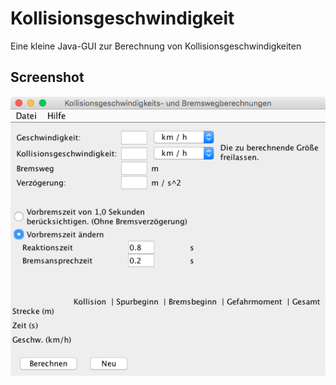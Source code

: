 # Kollisionsgeschwindigkeit
Eine kleine Java-GUI zur Berechnung von Kollisionsgeschwindigkeiten

## Screenshot
![screenshot](https://github.com/rich-info/Kollisionsgeschwindigkeit/blob/master/screenshot.png)

